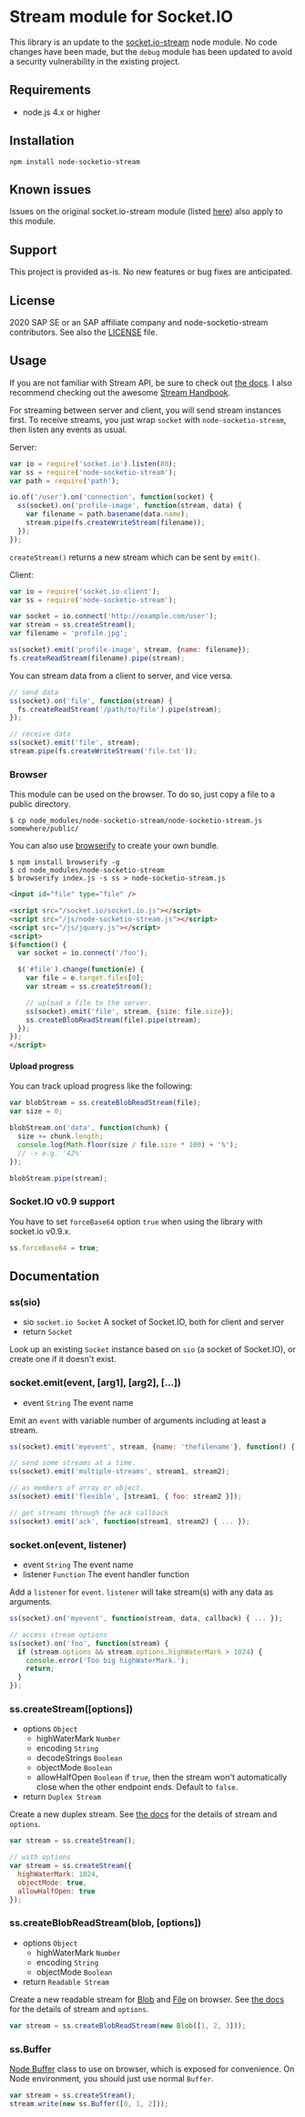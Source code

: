 <!--
SPDX-FileCopyrightText: 2020 Graeme Perrow <graeme.perrow@sap.com>

SPDX-License-Identifier: CC0-1.0
-->

# Stream module for Socket.IO

This library is an update to the [socket.io-stream](https://github.com/nkzawa/socket.io-stream) node module. No code changes have been made,
but the `debug` module has been updated to avoid a security vulnerability in the existing project.

## Requirements

- node.js 4.x or higher

## Installation

    npm install node-socketio-stream

## Known issues

Issues on the original socket.io-stream module (listed [here](https://github.com/nkzawa/socket.io-stream/issues)) also apply to this module.

## Support

This project is provided as-is. No new features or bug fixes are anticipated.

## License

2020 SAP SE or an SAP affiliate company and node-socketio-stream contributors. See also the [LICENSE](https://github.com/SAP/node-socketio-stream/blob/master/LICENSE) file.

## Usage

If you are not familiar with Stream API, be sure to check out [the docs](http://nodejs.org/api/stream.html).
I also recommend checking out the awesome [Stream Handbook](https://github.com/substack/stream-handbook).

For streaming between server and client, you will send stream instances first.
To receive streams, you just wrap `socket` with `node-socketio-stream`, then listen any events as usual.

Server:

```js
var io = require('socket.io').listen(80);
var ss = require('node-socketio-stream');
var path = require('path');

io.of('/user').on('connection', function(socket) {
  ss(socket).on('profile-image', function(stream, data) {
    var filename = path.basename(data.name);
    stream.pipe(fs.createWriteStream(filename));
  });
});
```

`createStream()` returns a new stream which can be sent by `emit()`.

Client:

```js
var io = require('socket.io-client');
var ss = require('node-socketio-stream');

var socket = io.connect('http://example.com/user');
var stream = ss.createStream();
var filename = 'profile.jpg';

ss(socket).emit('profile-image', stream, {name: filename});
fs.createReadStream(filename).pipe(stream);
```

You can stream data from a client to server, and vice versa.

```js
// send data
ss(socket).on('file', function(stream) {
  fs.createReadStream('/path/to/file').pipe(stream);
});

// receive data
ss(socket).emit('file', stream);
stream.pipe(fs.createWriteStream('file.txt'));
```

### Browser

This module can be used on the browser. To do so, just copy a file to a public directory.

    $ cp node_modules/node-socketio-stream/node-socketio-stream.js somewhere/public/

You can also use [browserify](http://github.com/substack/node-browserify) to create your own bundle.

    $ npm install browserify -g
    $ cd node_modules/node-socketio-stream
    $ browserify index.js -s ss > node-socketio-stream.js

```html
<input id="file" type="file" />

<script src="/socket.io/socket.io.js"></script>
<script src="/js/node-socketio-stream.js"></script>
<script src="/js/jquery.js"></script>
<script>
$(function() {
  var socket = io.connect('/foo');

  $('#file').change(function(e) {
    var file = e.target.files[0];
    var stream = ss.createStream();

    // upload a file to the server.
    ss(socket).emit('file', stream, {size: file.size});
    ss.createBlobReadStream(file).pipe(stream);
  });
});
</script>
```

#### Upload progress

You can track upload progress like the following:

```js
var blobStream = ss.createBlobReadStream(file);
var size = 0;

blobStream.on('data', function(chunk) {
  size += chunk.length;
  console.log(Math.floor(size / file.size * 100) + '%');
  // -> e.g. '42%'
});

blobStream.pipe(stream);
```

### Socket.IO v0.9 support

You have to set `forceBase64` option `true` when using the library with socket.io v0.9.x.

```js
ss.forceBase64 = true;
```


## Documentation

### ss(sio)

- sio `socket.io Socket` A socket of Socket.IO, both for client and server
- return `Socket`

Look up an existing `Socket` instance based on `sio` (a socket of Socket.IO), or create one if it doesn't exist.

### socket.emit(event, [arg1], [arg2], [...])

- event `String` The event name

Emit an `event` with variable number of arguments including at least a stream.

```js
ss(socket).emit('myevent', stream, {name: 'thefilename'}, function() { ... });

// send some streams at a time.
ss(socket).emit('multiple-streams', stream1, stream2);

// as members of array or object.
ss(socket).emit('flexible', [stream1, { foo: stream2 }]);

// get streams through the ack callback
ss(socket).emit('ack', function(stream1, stream2) { ... });
```

### socket.on(event, listener)

- event `String` The event name
- listener `Function` The event handler function

Add a `listener` for `event`. `listener` will take stream(s) with any data as arguments.

```js
ss(socket).on('myevent', function(stream, data, callback) { ... });

// access stream options
ss(socket).on('foo', function(stream) {
  if (stream.options && stream.options.highWaterMark > 1024) {
    console.error('Too big highWaterMark.');
    return;
  }
});
```

### ss.createStream([options])

- options `Object`
    - highWaterMark `Number`
    - encoding `String`
    - decodeStrings `Boolean`
    - objectMode `Boolean`
    - allowHalfOpen `Boolean` if `true`, then the stream won't automatically close when the other endpoint ends. Default to `false`.
- return `Duplex Stream`

Create a new duplex stream. See [the docs](http://nodejs.org/api/stream.html) for the details of stream and `options`.

```js
var stream = ss.createStream();

// with options
var stream = ss.createStream({
  highWaterMark: 1024,
  objectMode: true,
  allowHalfOpen: true
});
```

### ss.createBlobReadStream(blob, [options])

- options `Object`
    - highWaterMark `Number`
    - encoding `String`
    - objectMode `Boolean`
- return `Readable Stream`

Create a new readable stream for [Blob](https://developer.mozilla.org/en-US/docs/Web/API/Blob) and [File](https://developer.mozilla.org/en-US/docs/Web/API/File) on browser. See [the docs](http://nodejs.org/api/stream.html) for the details of stream and `options`.

```js
var stream = ss.createBlobReadStream(new Blob([1, 2, 3]));
```

### ss.Buffer

[Node Buffer](https://nodejs.org/api/buffer.html) class to use on browser, which is exposed for convenience. On Node environment, you should just use normal `Buffer`.

```js
var stream = ss.createStream();
stream.write(new ss.Buffer([0, 1, 2]));
```
